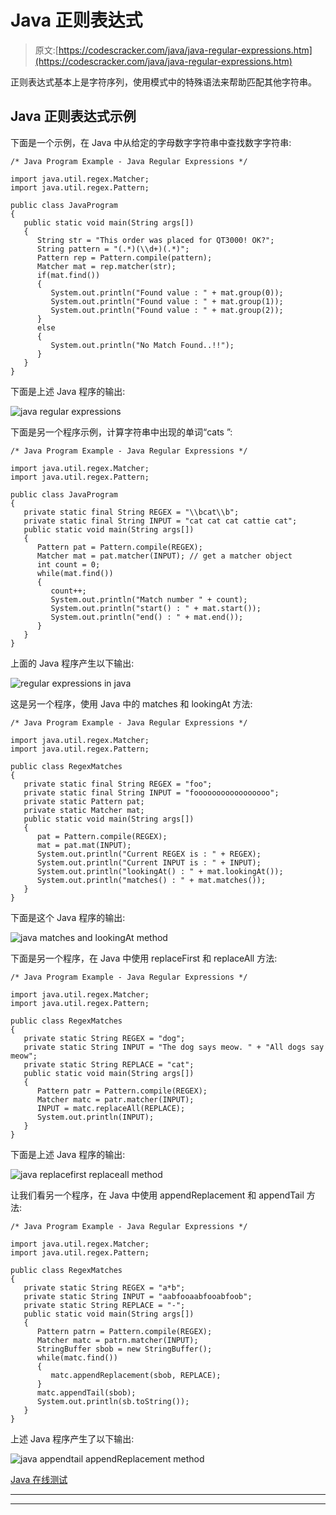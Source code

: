 # Java 正则表达式

> 原文:[https://codescracker.com/java/java-regular-expressions.htm](https://codescracker.com/java/java-regular-expressions.htm)

正则表达式基本上是字符序列，使用模式中的特殊语法来帮助匹配其他字符串。

## Java 正则表达式示例

下面是一个示例，在 Java 中从给定的字母数字字符串中查找数字字符串:

```
/* Java Program Example - Java Regular Expressions */

import java.util.regex.Matcher;
import java.util.regex.Pattern;

public class JavaProgram
{ 
   public static void main(String args[])
   {
      String str = "This order was placed for QT3000! OK?";
      String pattern = "(.*)(\\d+)(.*)";
      Pattern rep = Pattern.compile(pattern);
      Matcher mat = rep.matcher(str);
      if(mat.find())
      {
         System.out.println("Found value : " + mat.group(0));
         System.out.println("Found value : " + mat.group(1));
         System.out.println("Found value : " + mat.group(2));
      }   
      else
      {
         System.out.println("No Match Found..!!");
      }   
   }
}
```

下面是上述 Java 程序的输出:

![java regular expressions](../Images/d3c5c89fcefbb0a616d4b469cb605a35.png)

下面是另一个程序示例，计算字符串中出现的单词“cats ”:

```
/* Java Program Example - Java Regular Expressions */

import java.util.regex.Matcher;
import java.util.regex.Pattern;

public class JavaProgram
{
   private static final String REGEX = "\\bcat\\b";
   private static final String INPUT = "cat cat cat cattie cat";
   public static void main(String args[])
   {
      Pattern pat = Pattern.compile(REGEX);
      Matcher mat = pat.matcher(INPUT); // get a matcher object
      int count = 0;
      while(mat.find())
      {
         count++;
         System.out.println("Match number " + count);
         System.out.println("start() : " + mat.start());
         System.out.println("end() : " + mat.end());
      }
   }
}
```

上面的 Java 程序产生以下输出:

![regular expressions in java](../Images/3e9f8102c43ba96b88ef9b61244cb48c.png)

这是另一个程序，使用 Java 中的 matches 和 lookingAt 方法:

```
/* Java Program Example - Java Regular Expressions */

import java.util.regex.Matcher;
import java.util.regex.Pattern;

public class RegexMatches
{
   private static final String REGEX = "foo";
   private static final String INPUT = "fooooooooooooooooo";
   private static Pattern pat;
   private static Matcher mat;
   public static void main(String args[])
   {
      pat = Pattern.compile(REGEX);
      mat = pat.mat(INPUT);
      System.out.println("Current REGEX is : " + REGEX);
      System.out.println("Current INPUT is : " + INPUT);
      System.out.println("lookingAt() : " + mat.lookingAt());
      System.out.println("matches() : " + mat.matches());
   }
}
```

下面是这个 Java 程序的输出:

![java matches and lookingAt method](../Images/fa0cf2eb833c0c97295d5ef2874d96c7.png)

下面是另一个程序，在 Java 中使用 replaceFirst 和 replaceAll 方法:

```
/* Java Program Example - Java Regular Expressions */

import java.util.regex.Matcher;
import java.util.regex.Pattern;

public class RegexMatches
{
   private static String REGEX = "dog";
   private static String INPUT = "The dog says meow. " + "All dogs say meow";
   private static String REPLACE = "cat";
   public static void main(String args[])
   {
      Pattern patr = Pattern.compile(REGEX);
      Matcher matc = patr.matcher(INPUT);
      INPUT = matc.replaceAll(REPLACE);
      System.out.println(INPUT);
   }
}
```

下面是上述 Java 程序的输出:

![java replacefirst replaceall method](../Images/aedde5077dabed440be515bd862d2b13.png)

让我们看另一个程序，在 Java 中使用 appendReplacement 和 appendTail 方法:

```
/* Java Program Example - Java Regular Expressions */

import java.util.regex.Matcher;
import java.util.regex.Pattern;

public class RegexMatches
{
   private static String REGEX = "a*b";
   private static String INPUT = "aabfooaabfooabfoob";
   private static String REPLACE = "-";
   public static void main(String args[])
   {
      Pattern patrn = Pattern.compile(REGEX);
      Matcher matc = patrn.matcher(INPUT);
      StringBuffer sbob = new StringBuffer();
      while(matc.find())
      {
         matc.appendReplacement(sbob, REPLACE);
      }
      matc.appendTail(sbob);
      System.out.println(sb.toString());
   }   
}
```

上述 Java 程序产生了以下输出:

![java appendtail appendReplacement method](../Images/ca7bf6107c4f5cb891dc058304b1a565.png)

[Java 在线测试](/exam/showtest.php?subid=1)

* * *

* * *